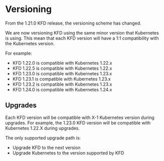 # Versioning

From the 1.21.0 KFD release, the versioning scheme has changed.

We are now versioning KFD using the same minor version that Kubernetes is using.
This mean that each KFD version will have a 1:1 compatibility with the Kubernetes version.

For example:

- KFD 1.22.0 is compatible with Kubernetes 1.22.x
- KFD 1.22.5 is compatible with Kubernetes 1.22.x
- KFD 1.23.0 is compatible with Kubernetes 1.23.x
- KFD 1.23.1 is compatible with Kubernetes 1.23.x
- KFD 1.23.2 is compatible with Kubernetes 1.23.x
- KFD 1.24.0 is compatible with Kubernetes 1.24.x

## Upgrades

Each KFD version will be compatible with X-1 Kubernetes version during upgrades.
For example, the 1.23.0 KFD version will be compatible with Kubernetes 1.22.X during upgrades.

The only supported upgrade path is:

- Upgrade KFD to the next version
- Upgrade Kubernetes to the version supported by KFD

